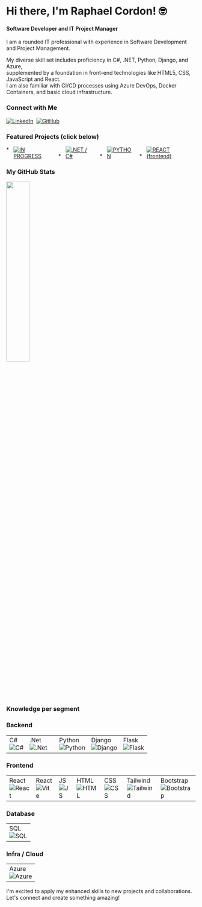 # Hi there, I'm Raphael Cordon! 🤓

#### Software Developer and IT Project Manager

I am a rounded IT professional with experience in Software Development and Project Management.<be>

My diverse skill set includes proficiency in C#, .NET, Python, Django, and Azure, <br>
supplemented by a foundation in front-end technologies like HTML5, CSS, JavaScript and React.<br>
I am also familiar with CI/CD processes using Azure DevOps, Docker Containers, and basic cloud infrastructure.


### **Connect with Me**

<a href="https://linkedin.com/in/raphael-cordon"><img src="https://skillicons.dev/icons?i=linkedin" alt="LinkedIn" /></a>&nbsp;
<a href="https://github.com/raphaelcordon"><img src="https://skillicons.dev/icons?i=github" alt="GitHub" /></a>


### **Featured Projects** (click below)

<div style="display: flex; gap: 12px;">
* <a href="https://github.com/stars/raphaelcordon/lists/in-progress"><img src="https://img.shields.io/badge/IN%20PROGRESS-blue" alt="IN PROGRESS"></a><br>
* <a href="https://github.com/stars/raphaelcordon/lists/net-c"><img src="https://img.shields.io/badge/.NET%20/%20C%23-blue" alt=".NET / C#"></a><br>
* <a href="https://github.com/stars/raphaelcordon/lists/python"><img src="https://img.shields.io/badge/PYTHON-blue" alt="PYTHON"></a><br>
* <a href="https://github.com/stars/raphaelcordon/lists/react"><img src="https://img.shields.io/badge/REACT%20(frontend)-blue" alt="REACT (frontend)"></a>
</div>

### My GitHub Stats

<div>
  <a href="https://github.com/raphaelcordon">
    <img width=35% src="https://github-readme-stats.vercel.app/api/top-langs/?username=raphaelcordon&theme=github_dark">
  </a>
</div>

### **Knowledge per segment**

### Backend
<table>
  <tr>
    <td>
      <div>
        <div>C#</div>
        <img src="https://skillicons.dev/icons?i=cs" alt="C#" />
      </div>
    </td>
    <td>
      <div>
        <div>.Net</div>
        <img src="https://skillicons.dev/icons?i=dotnet" alt=".Net" />
      </div>
    </td>
    <td></td>
    <td>
      <div>
        <div>Python</div>
        <img src="https://skillicons.dev/icons?i=python" alt="Python" />
      </div>
    </td>
    <td>
      <div>
        <div>Django</div>
        <img src="https://skillicons.dev/icons?i=django" alt="Django" />
      </div>
    </td>
    <td>
      <div>
        <div>Flask</div>
        <img src="https://skillicons.dev/icons?i=flask" alt="Flask" />
      </div>
    </td>
  </tr>
</table>

### Frontend
<table>
  <tr>
    <td>
      <div>
        <div>React</div>
        <img src="https://skillicons.dev/icons?i=react" alt="React" />
      </div>
    </td>
    <td>
      <div>
        <div>React</div>
        <img src="https://skillicons.dev/icons?i=vite" alt="Vite" />
      </div>
    </td>
    <td>
      <div>
        <div>JS</div>
        <img src="https://skillicons.dev/icons?i=js" alt="JS" />
      </div>
    </td>
    <td>
      <div>
        <div>HTML</div>
        <img src="https://skillicons.dev/icons?i=html" alt="HTML" />
      </div>
    </td>
    <td>
      <div>
        <div>CSS</div>
        <img src="https://skillicons.dev/icons?i=css" alt="CSS" />
      </div>
    </td>
    <td>
      <div>
        <div>Tailwind</div>
        <img src="https://skillicons.dev/icons?i=tailwind" alt="Tailwind" />
      </div>
    </td>
    <td>
      <div>
        <div>Bootstrap</div>
        <img src="https://skillicons.dev/icons?i=bootstrap" alt="Bootstrap" />
      </div>
    </td>
  </tr>
</table>


### Database
<table>
  <tr>
    <td>
      <div>SQL</div>
      <img src="https://skillicons.dev/icons?i=mysql,sqlite,postgres" alt="SQL" />
    </td>
  </tr>
</table>

### Infra / Cloud
<table>
  <tr>
    <td>
      <div>Azure</div>
      <img src="https://skillicons.dev/icons?i=azure" alt="Azure" />
    </td>
  </tr>
</table>

I'm excited to apply my enhanced skills to new projects and collaborations. Let's connect and create something amazing!
